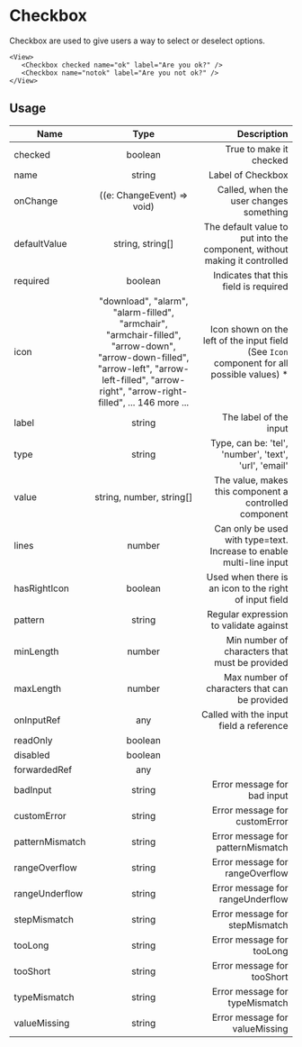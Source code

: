 <!--
This is an auto-generated markdown.
You can change it in "src/Checkbox/Checkbox.tsx" and run build:docs to update this file.
-->

# Checkbox

Checkbox are used to give users a way to select or deselect options.

```example
<View>
   <Checkbox checked name="ok" label="Are you ok?" />
   <Checkbox name="notok" label="Are you not ok?" />
</View>
```

## Usage

| Name            |                                                                                              Type                                                                                               |                                                                                 Description |
| --------------- | :---------------------------------------------------------------------------------------------------------------------------------------------------------------------------------------------: | ------------------------------------------------------------------------------------------: |
| checked         |                                                                                             boolean                                                                                             |                                                                     True to make it checked |
| name            |                                                                                             string                                                                                              |                                                                           Label of Checkbox |
| onChange        |                                                                          ((e: ChangeEvent<HTMLInputElement>) => void)                                                                           |                                                     Called, when the user changes something |
| defaultValue    |                                                                                        string, string[]                                                                                         |                   The default value to put into the component, without making it controlled |
| required        |                                                                                             boolean                                                                                             |                                                       Indicates that this field is required |
| icon            | "download", "alarm", "alarm-filled", "armchair", "armchair-filled", "arrow-down", "arrow-down-filled", "arrow-left", "arrow-left-filled", "arrow-right", "arrow-right-filled", ... 146 more ... | Icon shown on the left of the input field (See `Icon` component for all possible values) \* |
| label           |                                                                                             string                                                                                              |                                                                      The label of the input |
| type            |                                                                                             string                                                                                              |                                       Type, can be: 'tel', 'number', 'text', 'url', 'email' |
| value           |                                                                                    string, number, string[]                                                                                     |                                      The value, makes this component a controlled component |
| lines           |                                                                                             number                                                                                              |                        Can only be used with type=text. Increase to enable multi-line input |
| hasRightIcon    |                                                                                             boolean                                                                                             |                                      Used when there is an icon to the right of input field |
| pattern         |                                                                                             string                                                                                              |                                                      Regular expression to validate against |
| minLength       |                                                                                             number                                                                                              |                                              Min number of characters that must be provided |
| maxLength       |                                                                                             number                                                                                              |                                               Max number of characters that can be provided |
| onInputRef      |                                                                                               any                                                                                               |                                                     Called with the input field a reference |
| readOnly        |                                                                                             boolean                                                                                             |
| disabled        |                                                                                             boolean                                                                                             |
| forwardedRef    |                                                                                               any                                                                                               |
| badInput        |                                                                                             string                                                                                              |                                                                 Error message for bad input |
| customError     |                                                                                             string                                                                                              |                                                               Error message for customError |
| patternMismatch |                                                                                             string                                                                                              |                                                           Error message for patternMismatch |
| rangeOverflow   |                                                                                             string                                                                                              |                                                             Error message for rangeOverflow |
| rangeUnderflow  |                                                                                             string                                                                                              |                                                            Error message for rangeUnderflow |
| stepMismatch    |                                                                                             string                                                                                              |                                                              Error message for stepMismatch |
| tooLong         |                                                                                             string                                                                                              |                                                                   Error message for tooLong |
| tooShort        |                                                                                             string                                                                                              |                                                                  Error message for tooShort |
| typeMismatch    |                                                                                             string                                                                                              |                                                              Error message for typeMismatch |
| valueMissing    |                                                                                             string                                                                                              |                                                              Error message for valueMissing |
